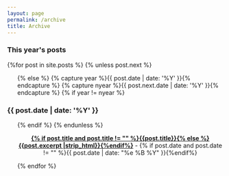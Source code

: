 ```yaml
---
layout: page
permalink: /archive
title: Archive
---
```



<div id="archives">
  <section id="archive">
      <h3>This year's posts</h3>
      {%for post in site.posts %}
      {% unless post.next %}
      <ul class="this">
          {% else %}
          {% capture year %}{{ post.date | date: '%Y' }}{% endcapture %}
          {% capture nyear %}{{ post.next.date | date: '%Y' }}{% endcapture %}
          {% if year != nyear %}
      </ul>
      <h3>{{ post.date | date: '%Y' }}</h3>
      <ul class="past">
          {% endif %}
          {% endunless %}
          <p><center><b><a href="{{ site.baseurl }}{{ post.url }}">{% if post.title and post.title != "" %}{{post.title}}{% else %}{{post.excerpt |strip_html}}{%endif%}</a></b> - {% if post.date and post.date != "" %}{{ post.date | date: "%e %B %Y" }}{%endif%}</center></p>
          {% endfor %}
      </ul>
  </section>
</div>
